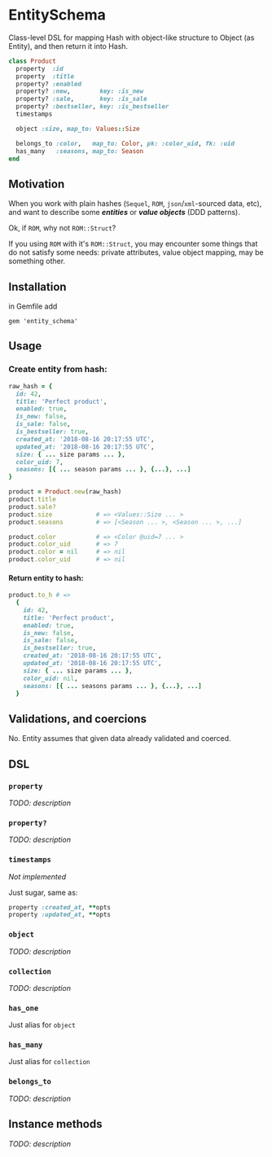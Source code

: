 # EntitySchema
Class-level DSL for mapping Hash with object-like structure to Object (as Entity), and then return it into Hash.

```ruby
class Product
  property  :id
  property  :title
  property? :enabled
  property? :new,        key: :is_new
  property? :sale,       key: :is_sale
  property? :bestseller, key: :is_bestseller
  timestamps

  object :size, map_to: Values::Size

  belongs_to :color,   map_to: Color, pk: :color_uid, fk: :uid
  has_many   :seasons, map_to: Season
end
```

## Motivation

When you work with plain hashes (`Sequel`, `ROM`, `json`/`xml`-sourced data, etc), and want to describe some ___entities___ or ___value objects___ (DDD patterns).

Ok, if `ROM`, why not `ROM::Struct`?

If you using `ROM` with it's `ROM::Struct`, you may encounter some things that do not satisfy some needs: private attributes, value object mapping, may be something other.

## Installation

in Gemfile add
```
gem 'entity_schema'
```

## Usage

### Create entity from hash:
```ruby
raw_hash = {
  id: 42,
  title: 'Perfect product',
  enabled: true,
  is_new: false,
  is_sale: false,
  is_bestseller: true,
  created_at: '2018-08-16 20:17:55 UTC',
  updated_at: '2018-08-16 20:17:55 UTC',
  size: { ... size params ... },
  color_uid: 7,
  seasons: [{ ... season params ... }, {...}, ...]
}

product = Product.new(raw_hash)
product.title
product.sale?
product.size            # => <Values::Size ... >
product.seasons         # => [<Season ... >, <Season ... >, ...]

product.color           # => <Color @uid=7 ... >
product.color_uid       # => 7
product.color = nil     # => nil
product.color_uid       # => nil
```

#### Return entity to hash:
```ruby
product.to_h # =>
  {
    id: 42,
    title: 'Perfect product',
    enabled: true,
    is_new: false,
    is_sale: false,
    is_bestseller: true,
    created_at: '2018-08-16 20:17:55 UTC',
    updated_at: '2018-08-16 20:17:55 UTC',
    size: { ... size params ... },
    color_uid: nil,
    seasons: [{ ... seasons params ... }, {...}, ...]
  }
```

## Validations, and coercions

No. Entity assumes that given data already validated and coerced.

## DSL

### `property`

_TODO: description_

### `property?`

_TODO: description_

### `timestamps`

_Not implemented_

Just sugar, same as:
```ruby
property :created_at, **opts
property :updated_at, **opts
```

### `object`

_TODO: description_

### `collection`

_TODO: description_

### `has_one`

Just alias for `object`

### `has_many`

Just alias for `collection`

### `belongs_to`

_TODO: description_

## Instance methods

_TODO: description_
